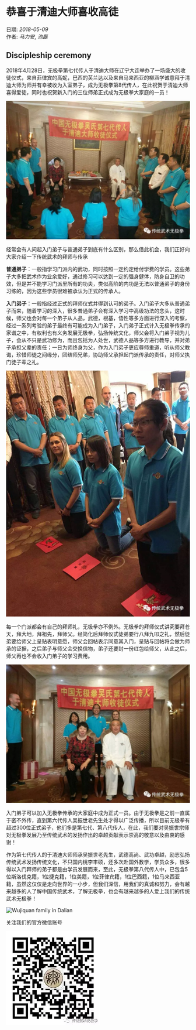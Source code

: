 # 恭喜于清迪大师喜收高徒
日期: *2018-05-09*<br />
作者: *马力安*, *池磊*

## Discipleship ceremony
2018年4月28日，无极拳第七代传人于清迪大师在辽宁大连举办了一场盛大的收徒仪式，来自菲律宾的高妮，巴西的芙兰达以及来自马来西亚的柳涵学诚意拜于清迪大师为师并有幸被收为入室弟子，成为无极拳第8代传人，在此祝贺于清迪大师喜得爱徒，同时也祝贺新入门的三位师弟正式成为无极拳大家庭的一员！

![New Disciples bowing to Master Yu](/images/disciples_bowing_to_master_yu_april_2018.webp)

经常会有人问起入门弟子与普通弟子到底有什么区别，那么借此机会，我们正好向大家介绍一下传统武术的拜师与传承

**普通弟子**：一般指学习门派内的武功，同时按照一定约定给付学费的学员。这些弟子大多把武术作为业余爱好，通过修习可以达到一定的强身健体，防身自卫的功效，但是并不能学习门派里所有的功夫，类似高阶的内功是无法以普通弟子的身份习练的，因为这些学员很难被承认为正式的传承人。

**入门弟子**：一般指经过正式的拜师仪式并得到认可的弟子。入门弟子大多从普通弟子而来，随着学习的深入，很多普通弟子会有深入学习中高级功法的念头，这时候，师父也会对每一个弟子从人品，武德，根基，悟性等多方面进行深入的考察，经过一系列考验的弟子最终有可能成为入门弟子，入门弟子正式计入无极拳传承的家谱之中，有权利也有义务发展无极拳，弘扬传统文化，师父会将入门弟子视为儿子，会从不只是武功修为，而且包括为人处世，武德人品等多方进行教导，并对弟子承担父辈的责任；一日为师终身为父，作为入门弟子更应尊师重道，听从师父教诲，珍惜师徒之间缘分，团结师兄弟，协助师父承担起门派传承的责任，对师父执门徒子辈之礼。

![3 disciples bowing to Master Yu](/images/3_disciples_bowing_april_2018.webp)

每一个门派都会有自己的拜师礼，无极拳亦不例外。无极拳的拜师仪式讲究要拜苍天，拜大地，拜祖先，拜师父。经简化后拜师仪式徒弟要行八拜九叩之礼，然后徒弟要给师父上呈贴表明意愿，师父会回帖表示同意其入门，呈贴与回帖将会做为师承的证据，之后弟子与师父会交换信物，弟子还要封一份红包给师父，从此之后，师父再也不会收入门弟子的学习费用。

![Master Yu with 3 new disciples](/images/master_yu_with_disciples_connie_fernanda_hanxue.webp)

入门弟子可以加入无极拳传承的大家庭中成为正式一员。由于无极拳是之前一直属于密不外传，直到第六代传人吴振世老先生处才得以广泛传播，所以目前无极拳有超过300位正式弟子，他们多是第七代、第八代传人，在此，我们要对吴振世宗师对无极拳发展乃至传统武术的发扬作出的卓越贡献表示崇高的敬意以及由衷的感谢！

作为第七代传人的于清迪大师师承吴振世老先生，武德高尚、武功卓越，励志弘扬传统武术发扬传统文化，不只国内桃李丰硕，还多次赴国外教学，学员众多，很多得以入门拜师的弟子都是由学员发展而来，至此，无极拳第八代传人中，已包含5位斯洛伐克籍，1位捷克籍，1位美籍，1位菲律宾籍，1位巴西籍，1位马来西亚籍，虽然这仅仅是走向世界的一小步，但我们深信，用我们的真诚和努力，会有越来越多的人了解中国传统武术，了解无极拳，也会有越来越多的人爱上我们的传统武术无极拳！

![Wujiquan family in Dalian](/images/wujiquan_group_photo_dalian_april_2018)

关注我们的官方微信账号

![Add us on Wechat for the latest Wujiquan news](/images/wujiquan_qrcode.webp)
